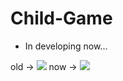 # Child-Game

- In developing now...

old -> ![](http://it-dev.pro/dev_git/child-game/img.png)
now -> ![](http://it-dev.pro/dev_git/child-game/screen_now.jpn)